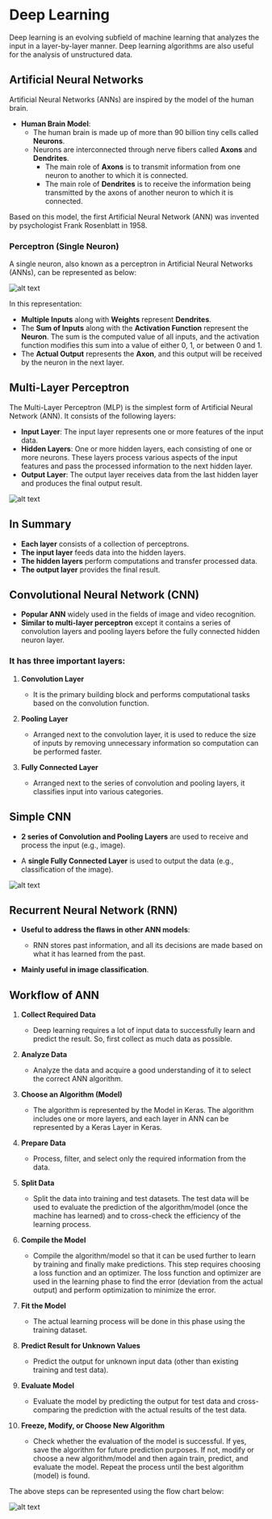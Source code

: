 # Deep Learning

Deep learning is an evolving subfield of machine learning that analyzes the input in a layer-by-layer manner. Deep learning algorithms are also useful for the analysis of unstructured data.

## Artificial Neural Networks

Artificial Neural Networks (ANNs) are inspired by the model of the human brain. 

- **Human Brain Model**:
  - The human brain is made up of more than 90 billion tiny cells called **Neurons**.
  - Neurons are interconnected through nerve fibers called **Axons** and **Dendrites**.
    - The main role of **Axons** is to transmit information from one neuron to another to which it is connected.
    - The main role of **Dendrites** is to receive the information being transmitted by the axons of another neuron to which it is connected.

Based on this model, the first Artificial Neural Network (ANN) was invented by psychologist Frank Rosenblatt in 1958.

### Perceptron (Single Neuron)

A single neuron, also known as a perceptron in Artificial Neural Networks (ANNs), can be represented as below:

![alt text](ann.png)

In this representation:

- **Multiple Inputs** along with **Weights** represent **Dendrites**.
- The **Sum of Inputs** along with the **Activation Function** represent the **Neuron**. The sum is the computed value of all inputs, and the activation function modifies this sum into a value of either 0, 1, or between 0 and 1.
- The **Actual Output** represents the **Axon**, and this output will be received by the neuron in the next layer.

## Multi-Layer Perceptron

The Multi-Layer Perceptron (MLP) is the simplest form of Artificial Neural Network (ANN). It consists of the following layers:

- **Input Layer**: The input layer represents one or more features of the input data.
- **Hidden Layers**: One or more hidden layers, each consisting of one or more neurons. These layers process various aspects of the input features and pass the processed information to the next hidden layer.
- **Output Layer**: The output layer receives data from the last hidden layer and produces the final output result.

![alt text](Multi_Layer_Perceptron.png)

## In Summary

- **Each layer** consists of a collection of perceptrons.
- **The input layer** feeds data into the hidden layers.
- **The hidden layers** perform computations and transfer processed data.
- **The output layer** provides the final result.

## Convolutional Neural Network (CNN)

- **Popular ANN** widely used in the fields of image and video recognition.
- **Similar to multi-layer perceptron** except it contains a series of convolution layers and pooling layers before the fully connected hidden neuron layer.

### It has three important layers:

1. **Convolution Layer**
   - It is the primary building block and performs computational tasks based on the convolution function.

2. **Pooling Layer**
   - Arranged next to the convolution layer, it is used to reduce the size of inputs by removing unnecessary information so computation can be performed faster.

3. **Fully Connected Layer**
   - Arranged next to the series of convolution and pooling layers, it classifies input into various categories.

## Simple CNN

- **2 series of Convolution and Pooling Layers** are used to receive and process the input (e.g., image).

- A **single Fully Connected Layer** is used to output the data (e.g., classification of the image).

![alt text](cnn.png)

## Recurrent Neural Network (RNN)

- **Useful to address the flaws in other ANN models**:
  - RNN stores past information, and all its decisions are made based on what it has learned from the past.
  
- **Mainly useful in image classification**.

## Workflow of ANN

1. **Collect Required Data**
   - Deep learning requires a lot of input data to successfully learn and predict the result. So, first collect as much data as possible.

2. **Analyze Data**
   - Analyze the data and acquire a good understanding of it to select the correct ANN algorithm.

3. **Choose an Algorithm (Model)**
   - The algorithm is represented by the Model in Keras. The algorithm includes one or more layers, and each layer in ANN can be represented by a Keras Layer in Keras.

4. **Prepare Data**
   - Process, filter, and select only the required information from the data.

5. **Split Data**
   - Split the data into training and test datasets. The test data will be used to evaluate the prediction of the algorithm/model (once the machine has learned) and to cross-check the efficiency of the learning process.

6. **Compile the Model**
   - Compile the algorithm/model so that it can be used further to learn by training and finally make predictions. This step requires choosing a loss function and an optimizer. The loss function and optimizer are used in the learning phase to find the error (deviation from the actual output) and perform optimization to minimize the error.

7. **Fit the Model**
   - The actual learning process will be done in this phase using the training dataset.

8. **Predict Result for Unknown Values**
   - Predict the output for unknown input data (other than existing training and test data).

9. **Evaluate Model**
   - Evaluate the model by predicting the output for test data and cross-comparing the prediction with the actual results of the test data.

10. **Freeze, Modify, or Choose New Algorithm**
    - Check whether the evaluation of the model is successful. If yes, save the algorithm for future prediction purposes. If not, modify or choose a new algorithm/model and then again train, predict, and evaluate the model. Repeat the process until the best algorithm (model) is found.

   The above steps can be represented using the flow chart below:

![alt text](ann_workflow.png)